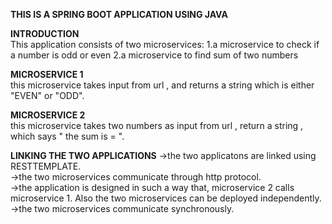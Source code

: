 **THIS IS A SPRING BOOT APPLICATION USING JAVA**

**INTRODUCTION**<br>
This application consists of two microservices:
1.a microservice to check if a number is odd or even
2.a microservice to find sum of two numbers

**MICROSERVICE 1**<br>
this microservice takes input from url , and returns a string which is either "EVEN" or "ODD".

**MICROSERVICE 2**<br>
this microservice takes two numbers as input from url , return a string , which says " the sum is = ".

**LINKING THE TWO APPLICATIONS**
->the two applicatons are linked using RESTTEMPLATE.<br>
->the two microservices communicate through http protocol. <br>
->the application is designed in such a way that, microservice 2 calls 
microservice 1. Also the two microservices can be deployed independently.<br>
->the two microservices communicate synchronously.<br>

